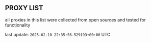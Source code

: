 ## PROXY LIST

all proxies in this list were collected from open sources and tested for functionality

last update: `2025-02-10 22:35:56.529193+00:00` UTC